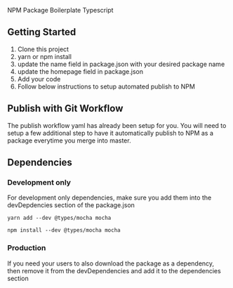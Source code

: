 NPM Package Boilerplate Typescript

## Getting Started

1. Clone this project
2. yarn or npm install
3. update the name field in package.json with your desired package name
4. update the homepage field in package.json
5. Add your code
6. Follow below instructions to setup automated publish to NPM

## Publish with Git Workflow

The publish workflow yaml has already been setup for you. You will need to setup a few additional step to have it automatically publish to NPM as a package everytime you merge into master.



## Dependencies

### Development only

For development only dependencies, make sure you add them into the devDepdencies section of the package.json
```
yarn add --dev @types/mocha mocha

npm install --dev @types/mocha mocha
```

### Production

If you need your users to also download the package as a dependency, then remove it from the devDependencies and add it to the dependencies section